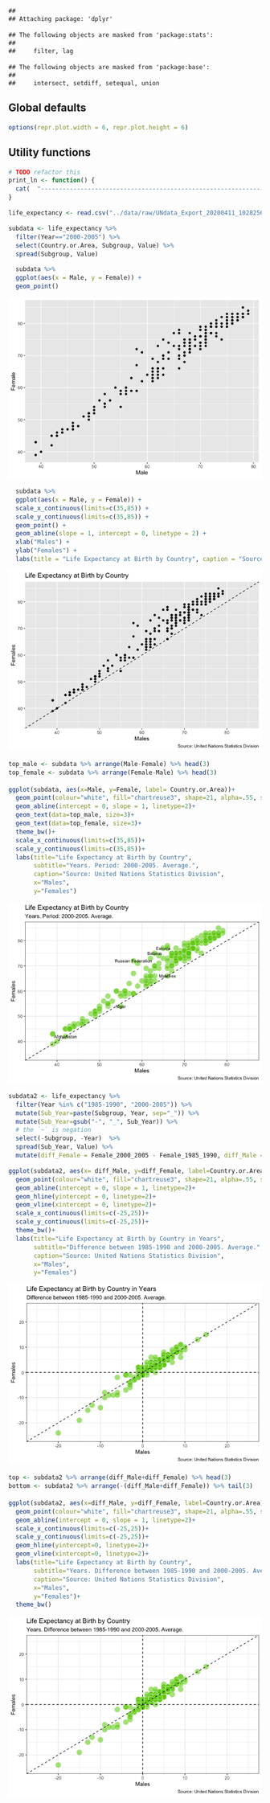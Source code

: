     ## 
    ## Attaching package: 'dplyr'

    ## The following objects are masked from 'package:stats':
    ## 
    ##     filter, lag

    ## The following objects are masked from 'package:base':
    ## 
    ##     intersect, setdiff, setequal, union

Global defaults
---------------

``` r
options(repr.plot.width = 6, repr.plot.height = 6)
```

Utility functions
-----------------

``` r
# TODO refactor this 
print_ln <- function() {
  cat(  "--------------------------------------------------------------------------------\n"  )
}
```

``` r
life_expectancy <- read.csv("../data/raw/UNdata_Export_20200411_102825637.csv", stringsAsFactors = FALSE)
```

``` r
subdata <- life_expectancy %>% 
  filter(Year=="2000-2005") %>%
  select(Country.or.Area, Subgroup, Value) %>%
  spread(Subgroup, Value)
```

``` r
  subdata %>%
  ggplot(aes(x = Male, y = Female)) +
  geom_point() 
```

![](00_scratch_r_files/figure-markdown_github/unnamed-chunk-6-1.png)

``` r
  subdata %>%
  ggplot(aes(x = Male, y = Female)) +
  scale_x_continuous(limits=c(35,85)) +
  scale_y_continuous(limits=c(35,85)) +
  geom_point() + 
  geom_abline(slope = 1, intercept = 0, linetype = 2) + 
  xlab("Males") +
  ylab("Females") +
  labs(title = "Life Expectancy at Birth by Country", caption = "Source: United Nations Statistics Division")
```

![](00_scratch_r_files/figure-markdown_github/unnamed-chunk-7-1.png)

``` r
top_male <- subdata %>% arrange(Male-Female) %>% head(3)
top_female <- subdata %>% arrange(Female-Male) %>% head(3)

ggplot(subdata, aes(x=Male, y=Female, label= Country.or.Area))+
  geom_point(colour="white", fill="chartreuse3", shape=21, alpha=.55, size=5)+
  geom_abline(intercept = 0, slope = 1, linetype=2)+
  geom_text(data=top_male, size=3)+
  geom_text(data=top_female, size=3)+
  theme_bw()+
  scale_x_continuous(limits=c(35,85))+
  scale_y_continuous(limits=c(35,85))+
  labs(title="Life Expectancy at Birth by Country",
       subtitle="Years. Period: 2000-2005. Average.",
       caption="Source: United Nations Statistics Division",
       x="Males",
       y="Females")
```

![](00_scratch_r_files/figure-markdown_github/unnamed-chunk-8-1.png)

``` r
subdata2 <- life_expectancy %>% 
  filter(Year %in% c("1985-1990", "2000-2005")) %>% 
  mutate(Sub_Year=paste(Subgroup, Year, sep="_")) %>% 
  mutate(Sub_Year=gsub("-", "_", Sub_Year)) %>% 
  # the `~` is negation
  select(-Subgroup, -Year)  %>%
  spread(Sub_Year, Value) %>%
  mutate(diff_Female = Female_2000_2005 - Female_1985_1990, diff_Male = Male_2000_2005 - Male_1985_1990 )
```

``` r
ggplot(subdata2, aes(x= diff_Male, y=diff_Female, label=Country.or.Area))+
  geom_point(colour="white", fill="chartreuse3", shape=21, alpha=.55, size=5)+
  geom_abline(intercept = 0, slope = 1, linetype=2)+ 
  geom_hline(yintercept = 0, linetype=2)+
  geom_vline(xintercept = 0, linetype=2)+
  scale_x_continuous(limits=c(-25,25))+
  scale_y_continuous(limits=c(-25,25))+
  theme_bw()+
  labs(title="Life Expectancy at Birth by Country in Years",
       subtitle="Difference between 1985-1990 and 2000-2005. Average.",
       caption="Source: United Nations Statistics Division",
       x="Males",
       y="Females")
```

![](00_scratch_r_files/figure-markdown_github/unnamed-chunk-10-1.png)

``` r
top <- subdata2 %>% arrange(diff_Male+diff_Female) %>% head(3)
bottom <- subdata2 %>% arrange(-(diff_Male+diff_Female)) %>% tail(3)

ggplot(subdata2, aes(x=diff_Male, y=diff_Female, label=Country.or.Area), guide=FALSE)+
  geom_point(colour="white", fill="chartreuse3", shape=21, alpha=.55, size=5)+
  geom_abline(intercept = 0, slope = 1, linetype=2)+
  scale_x_continuous(limits=c(-25,25))+
  scale_y_continuous(limits=c(-25,25))+
  geom_hline(yintercept=0, linetype=2)+
  geom_vline(xintercept=0, linetype=2)+
  labs(title="Life Expectancy at Birth by Country",
       subtitle="Years. Difference between 1985-1990 and 2000-2005. Average.",
       caption="Source: United Nations Statistics Division",
       x="Males",
       y="Females")+
  theme_bw()
```

![](00_scratch_r_files/figure-markdown_github/unnamed-chunk-11-1.png)
